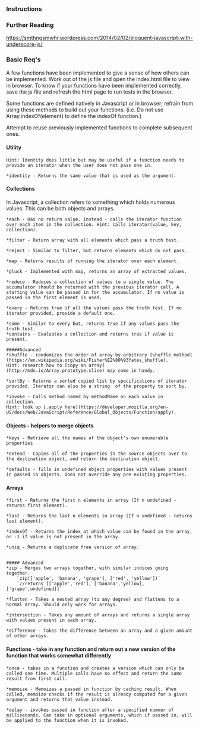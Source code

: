 ### Instructions

### Further Reading
https://smthngsmwhr.wordpress.com/2014/02/02/eloquent-javascript-with-underscore-js/

### Basic Req's

A few functions have been implemented to give a sense of how others can be implemented. Work out of the js file and open the index.html file to view in browser. To know if your functions have been implemented correctly, save the js file and refresh the html page to run tests in the browser.

Some functions are defined natively in Javascript or in browser; refrain from using these methods to build out your functions. (i.e. Do not use Array.indexOf(element) to define the indexOf function.)

Attempt to reuse previously implemented functions to complete subsequent ones.

#### Utility
	Hint: Identity does little but may be useful if a function needs to provide an iterator when the user does not pass one in.

	*identity - Returns the same value that is used as the argument.

#### Collections

In Javascript, a collection refers to something which holds numerous values. This can be both objects and arrays.

	*each - Has no return value. instead - calls the iterator function over each item in the collection. Hint: calls iterator(value, key, collection).

	*filter - Return array with all elements which pass a truth test.

	*reject - Similar to filter, but returns elements which do not pass.

	*map - Returns results of running the iterator over each element.

	*pluck - Implemented with map, returns an array of extracted values.

	*reduce - Reduces a collection of values to a single value. The accumulator should be returned with the previous iterator call. A starting value can be passed in for the accumulator. If no value is passed in the first element is used.

	*every - Returns true if all the values pass the truth test. If no iterator provided, provide a default one.

	*some - Similar to every but, returns true if any values pass the truth test.
	*contains - Evaluates a collection and returns true if value is present.

	#####Advanced
	*shuffle - randomizes the order of array by arbitrary [shuffle method](https://en.wikipedia.org/wiki/Fisher%E2%80%93Yates_shuffle).
	Hint: research how to [copy an array](http://mdn.io/Array.prototype.slice) may come in handy.

	*sortBy - Returns a sorted copied list by specifications of iterator provided. Iterator can also be a string  of the property to sort by.

	*invoke - Calls method named by methodName on each value in collection.
	Hint: look up [.apply here](https://developer.mozilla.org/en-US/docs/Web/JavaScript/Reference/Global_Objects/Function/apply).


#### Objects - helpers to merge objects
	*keys - Retrieve all the names of the object's own enumerable properties

	*extend - Copies all of the properties in the source objects over to the destination object, and return the destination object.

	*defaults - fills in undefined object properties with values present in passed in objects. Does not override any pre existing properties.


#### Arrays
	*first - Returns the first n elements in array (If n undefined - returns first element).

	*last - Returns the last n elements in array (If n undefined - returns last element).

	*indexOf - Returns the index at which value can be found in the array, or -1 if value is not present in the array.

	*uniq - Returns a duplicate free version of array.


	##### Advanced
	*zip - Merges two arrays together, with similar indices going together.
		`zip(['apple', 'banana', 'grape'], ['red', 'yellow'])`
		`//returns [['apple','red'], ['banana','yellow], ['grape',undefined]]`

	*flatten - Takes a nested array (to any degree) and flattens to a normal array. Should only work for arrays.

	*intersection - Takes any amount of arrays and returns a single array with values present in each array.

	*difference - Takes the difference between an array and a given amount of other arrays.



#### Functions -  take in any function and return out a new version of the function that works somewhat differently

	*once - takes in a function and creates a version which can only be called one time. Multiple calls have no effect and return the same result from first call.

	*memoize - Memoizes a passed in function by caching result. When called, memoize checks if the result is already computed for a given argument and returns that value instead.

	*delay - invokes passed in function after a specified numner of milliseconds. Can take in optional arguments, which if passed in, will be applied to the function when it is invoked.

